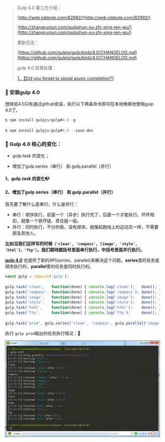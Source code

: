 > Gulp 4.0 第三方介绍：
>
> [http://web.jobbole.com/82992/](http://web.jobbole.com/82992/)
>
> [http://zhangruojun.com/gulpshun-xu-zhi-xing-ren-wu/](http://zhangruojun.com/gulpshun-xu-zhi-xing-ren-wu/)
>
> 更新日志：
>
> [https://github.com/gulpjs/gulp/blob/4.0/CHANGELOG.md](https://github.com/gulpjs/gulp/blob/4.0/CHANGELOG.md)
>
> gulp 4.0 异常处理：
>
> [1、【Did you forget to signal async completion?](https://stackoverflow.com/questions/36897877/gulp-error-the-following-tasks-did-not-complete-did-you-forget-to-signal-async)】

### 🏡 安装gulp 4.0

想体验4.0只有通过github安装，执行以下两条命令即可在本地畅爽地使用gulp 4.0了。

```js
$ npm install gulpjs/gulp#4.0 -g

$ npm install gulpjs/gulp#4.0 --save-dev
```

### 🎲 Gulp 4.0 核心的变化：

* gulp.task 的变化；

* 增加了gulp.series（串行） 和 gulp.parallel（并行）

#### 1、gulp.task 的变化📭

#### 2、增加了gulp.series（串行） 和 gulp.parallel（并行）

首先要了解什么是串行，什么是并行：

* 串行：顺序执行，前面一个（异步）执行完了，后面一个才能执行。环环相扣，就像一个铁环链、责任链一般。
* 并行：同时执行，不分你我，没有顺序。就像起跑线上的运动员一样，不需要顾及其他人。

**比如当我们这样写的时候`（'clean', 'compass', [image', 'style', 'html']，'ftp'）`，我们期待圆括号里面串行执行，中括号里面并行执行。**

[**gulp 4.0**](https://github.com/gulpjs/gulp/issues/803) 也提供了新的API\(series、parallel\)来解决这个问题。**series**里的任务是顺序执行的，**parallel**里的任务是同时执行的。

```js
const gulp = require('gulp');

gulp.task('clean',   function(done) { console.log('clean');   done(); });
gulp.task('compass', function(done) { console.log('compass'); done(); });
gulp.task('image',   function(done) { console.log('image');   done(); });
gulp.task('style',   function(done) { console.log('style');   done(); });
gulp.task('html',    function(done) { console.log('html');    done(); });
gulp.task('ftp',     function(done) { console.log('ftp');     done(); });

gulp.task('prod', gulp.series('clean', 'compass', gulp.parallel('image', 'style', 'html'), 'ftp')); 
```

执行 `gulp prod`输出的任务执行情况：🏡

![](/assets/asd123dfsdfsdfimport.png)

